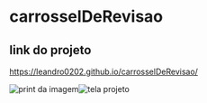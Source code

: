 # carrosselDeRevisao

## link do projeto

https://leandro0202.github.io/carrosselDeRevisao/



![print da imagem]()![tela projeto](https://user-images.githubusercontent.com/71714626/179374367-8559aaf5-99d1-4131-8198-da903080c5c6.png)
